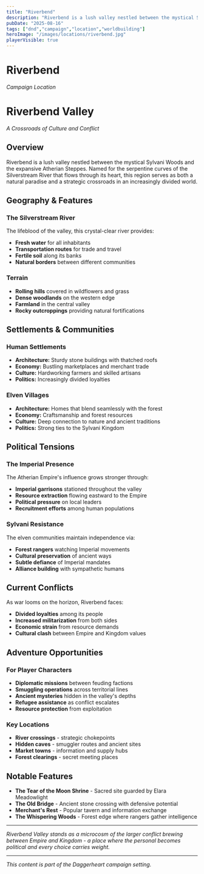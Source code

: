 ```yaml
---
title: "Riverbend"
description: "Riverbend is a lush valley nestled between the mystical Sylvani Woods and the expansive Atherian Steppes."
pubDate: "2025-08-16"
tags: ["dnd","campaign","location","worldbuilding"]
heroImage: "/images/locations/riverbend.jpg"
playerVisible: true
---
```



# Riverbend
*Campaign Location*

# Riverbend Valley
*A Crossroads of Culture and Conflict*

## Overview

Riverbend is a lush valley nestled between the mystical Sylvani Woods and the expansive Atherian Steppes. Named for the serpentine curves of the Silverstream River that flows through its heart, this region serves as both a natural paradise and a strategic crossroads in an increasingly divided world.

## Geography & Features

### The Silverstream River
The lifeblood of the valley, this crystal-clear river provides:
- **Fresh water** for all inhabitants
- **Transportation routes** for trade and travel  
- **Fertile soil** along its banks
- **Natural borders** between different communities

### Terrain
- **Rolling hills** covered in wildflowers and grass
- **Dense woodlands** on the western edge
- **Farmland** in the central valley
- **Rocky outcroppings** providing natural fortifications

## Settlements & Communities

### Human Settlements
- **Architecture:** Sturdy stone buildings with thatched roofs
- **Economy:** Bustling marketplaces and merchant trade
- **Culture:** Hardworking farmers and skilled artisans
- **Politics:** Increasingly divided loyalties

### Elven Villages  
- **Architecture:** Homes that blend seamlessly with the forest
- **Economy:** Craftsmanship and forest resources
- **Culture:** Deep connection to nature and ancient traditions
- **Politics:** Strong ties to the Sylvani Kingdom

## Political Tensions

### The Imperial Presence
The Atherian Empire's influence grows stronger through:
- **Imperial garrisons** stationed throughout the valley
- **Resource extraction** flowing eastward to the Empire
- **Political pressure** on local leaders
- **Recruitment efforts** among human populations

### Sylvani Resistance
The elven communities maintain independence via:
- **Forest rangers** watching Imperial movements
- **Cultural preservation** of ancient ways
- **Subtle defiance** of Imperial mandates
- **Alliance building** with sympathetic humans

## Current Conflicts

As war looms on the horizon, Riverbend faces:
- **Divided loyalties** among its people
- **Increased militarization** from both sides
- **Economic strain** from resource demands
- **Cultural clash** between Empire and Kingdom values

## Adventure Opportunities

### For Player Characters
- **Diplomatic missions** between feuding factions
- **Smuggling operations** across territorial lines
- **Ancient mysteries** hidden in the valley's depths
- **Refugee assistance** as conflict escalates
- **Resource protection** from exploitation

### Key Locations
- **River crossings** - strategic chokepoints
- **Hidden caves** - smuggler routes and ancient sites
- **Market towns** - information and supply hubs
- **Forest clearings** - secret meeting places

## Notable Features

- **The Tear of the Moon Shrine** - Sacred site guarded by Elara Meadowlight
- **The Old Bridge** - Ancient stone crossing with defensive potential  
- **Merchant's Rest** - Popular tavern and information exchange
- **The Whispering Woods** - Forest edge where rangers gather intelligence

---

*Riverbend Valley stands as a microcosm of the larger conflict brewing between Empire and Kingdom - a place where the personal becomes political and every choice carries weight.*

---

*This content is part of the Daggerheart campaign setting.*